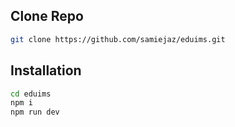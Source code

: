 ## Clone Repo
```sh
git clone https://github.com/samiejaz/eduims.git
```
## Installation
```sh
cd eduims
npm i
npm run dev
```

